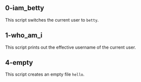 ## 0-iam_betty
This script switches the current user to `betty`.
## 1-who_am_i
This script prints out the effective username of the current user.
## 4-empty
This script creates an empty file `hello`.
